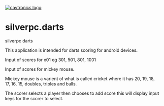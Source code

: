 [![cavtronics logo](https://cldup.com/BhJv2ZU0rj.jpg)](http://www.cavtronics.com "cavtronics")

silverpc.darts
==============

silverpc darts

This application is intended for darts scoring for android devices.

Input of scores for x01 eg 301, 501, 801, 1001

Input of scores for mickey mouse.

Mickey mouse is a varient of what is called cricket 
where it has 20, 19, 18, 17, 16, 15, doubles, triples and bulls.

The scorer selects a player then chooses to add score
this will display input keys for the scorer to select.
